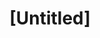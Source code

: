 ---
pid: PT150
title: "[Untitled]"
location_transcription: 
zipcode: 
outside_phl: 
neighborhood: 
age: 
age_range: 
instagram: 
image_file_name: PT_150.jpg
proposal_transcription: Build a restroom and make it //art-y//; maybe with a nice
  painting on the outside or a creative structure.
topic: Art,Sanitation
topic_summary: 0, 0
type: Space,Concrete
keywords_other: restroom, public toilet
credit: 
image_labels: 
twitter: 
facebook: 
permalink: "/monuments/pt150/"
layout: item-page
---